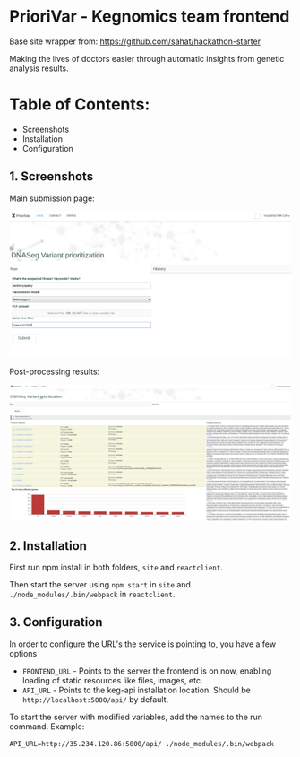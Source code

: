# PrioriVar - Kegnomics team frontend

Base site wrapper from:  https://github.com/sahat/hackathon-starter

Making the lives of doctors easier through automatic insights from genetic analysis results.

# Table of Contents:

* Screenshots
* Installation
* Configuration

## 1. Screenshots

Main submission page:

![Initial](img/initial.png)

Post-processing results:

![Results](img/post-run.png)

## 2. Installation

First run npm install in both folders, `site` and `reactclient`.

Then start the server using `npm start` in `site` and `./node_modules/.bin/webpack` in `reactclient`.


## 3. Configuration

In order to configure the URL's the service is pointing to, you have a few options

* `FRONTEND_URL` - Points to the server the frontend is on now, enabling loading of static resources like files, images, etc.
* `API_URL` - Points to the keg-api installation location. Should be `http://localhost:5000/api/` by default.

To start the server with modified variables, add the names to the run command. Example:

```
API_URL=http://35.234.120.86:5000/api/ ./node_modules/.bin/webpack
```
